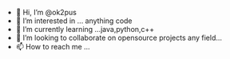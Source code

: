 - 👋 Hi, I’m @ok2pus
- 👀 I’m interested in ... anything code
- 🌱 I’m currently learning ...java,python,c++
- 💞️ I’m looking to collaborate on opensource projects any field...
- 📫 How to reach me ...

<!---
ok2pus/ok2pus is a ✨ special ✨ repository because its `README.md` (this file) appears on your GitHub profile.
You can click the Preview link to take a look at your changes.
--->
